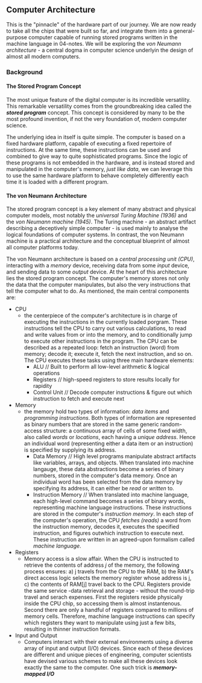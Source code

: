 ## Computer Architecture

This is the "pinnacle" of the hardware part of our journey. We are now ready
to take all the chips that were built so far, and integrate them into a general-
purpose computer capable of running stored programs written in the machine
language in 04-notes. We will be exploring the *von Neumann architecture* - a
central dogma in computer science underlyin the design of almost all modern
computers.

### Background

#### The Stored Program Concept
The most unique feature of the digital computer is its incredible versatility.
This remarkable versatility comes from the groundbreaking idea called the 
***stored program*** concept. This concept is considered by many to be the most
profound invention, if not the very foundation of, modern computer science.

The underlying idea in itself is quite simple. The computer is based on a fixed
hardware platform, capable of executing a fixed repertoire of instructions. At
the same time, these instructions can be used and combined to give way to quite
sophisticated programs. Since the logic of these programs is not embedded in the
hardware, and is instead stored and manipulated in the computer's memory, *just
like data*, we can leverage this to use the same hardware platform to behave
completely differently each time it is loaded with a different program.

#### The von Neumann Architecture
The stored program concept is a key element of many abstract and physical
computer models, most notably the *universal Turing Machine (1936)* and the
*von Neumann machine (1945)*. The Turing machine - an abstract artifact describing
a deceptively simple computer - is used mainly to analyse the logical foundations
of computer systems. In contrast, the von Neumann machine is a practical
architecture and the conceptual blueprint of almost all computer platforms today.

The von Neumann architecture is based on a *central processing unit (CPU)*, 
interacting with a *memory* device, receiving data from some *input* device, and
sending data to some *output* device. At the heart of this architecture lies
the stored program concept. The computer's memory stores not only the data that
the computer manipulates, but also the very instructions that tell the computer
what to do. As mentioned, the main central components are:
- CPU
    - the centerpiece of the computer's architecture is in charge of executing the instructions in the currently loaded porgram. These instructions tell the CPU to carry out various calculations, to read and write values from or into the memory, and to conditionally jump to execute other instructions in the program. The CPU can be described as a repeated loop: fetch an instruction (word) from memory; decode it; execute it, fetch the next instruction, and so on. The CPU executes these tasks using three main hardware elements:
        - ALU   // Built to perform all low-level arithmetic & logical operations
        - Registers // high-speed registers to store results locally for rapidity
        - Control Unit  // Decode computer instructions & figure out which instruction to fetch and execute next
- Memory
    - the memory hold two types of information: *data items* and *programming instructions*. Both types of information are represented as binary numbers that are stored in the same generic random-access structure: a continuous array of cells of some fixed width, also called *words* or *locations*, each having a *unique address*. Hence an individual word (representing either a data item or an instruction) is
specified by supplying its address.
        - Data Memory // High level programs manipulate abstract artifacts like variables, arrays, and objects. When translated into machine langauge, these data abstractions become a series of binary numbers, stored in the computer's data memory. Once an individual word has been selected from the data memory by specifying its address, it can either be *read* or *written* to. 
        - Instruction Memory // When translated into machine language, each high-level command becomes a series of binary words, representing machine language instructions. These instructions are stored in the computer's *instruction memory*. In each step of the computer's operation, the CPU *fetches (reads)* a word from the instruction memory, decodes it, executes the specified instruction, and figures outwhich instruction to execute next. These instruction are written in an agreed-upon formalism called *machine language*.
- Registers
    - Memory access is a slow affair. When the CPU is instructed to retrieve the contents of address *j* of the memory, the following process ensures: a) j travels from the CPU to the RAM, b) the RAM's direct access logic selects the memory register whose address is j, c) the contents of RAM[j] travel back to the CPU. Registers provide the same service -data retrieval and storage - without the round-trip travel and serach expenses. First the registers reside physically inside the CPU chip, so accessing them is almost instantenous. Second there are only a handful of registers compared to millions of memory cells. Therefore, machine language instructions can specify which registers they want to manipulate using just a few bits, resulting in thinner instruction formats.
- Input and Output
    - Computers interact with their external environments using a diverse array of input and output (I/O) devices. Since each of these devices are different and unique pieces of engineering, computer scientists have devised various schemes to make all these devices look exactly the same to the computer. One such trick is ***memory-mapped I/O***

